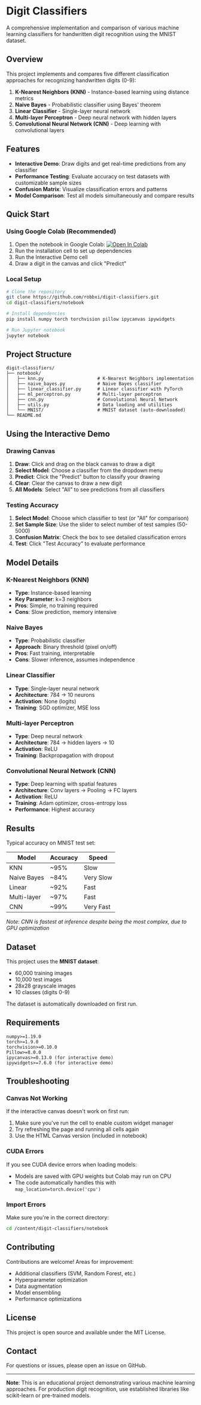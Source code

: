 # Digit Classifiers

A comprehensive implementation and comparison of various machine learning classifiers for handwritten digit recognition using the MNIST dataset.

## Overview

This project implements and compares five different classification approaches for recognizing handwritten digits (0-9):

1. **K-Nearest Neighbors (KNN)** - Instance-based learning using distance metrics
2. **Naive Bayes** - Probabilistic classifier using Bayes' theorem
3. **Linear Classifier** - Single-layer neural network
4. **Multi-layer Perceptron** - Deep neural network with hidden layers
5. **Convolutional Neural Network (CNN)** - Deep learning with convolutional layers

## Features

- **Interactive Demo**: Draw digits and get real-time predictions from any classifier
- **Performance Testing**: Evaluate accuracy on test datasets with customizable sample sizes
- **Confusion Matrix**: Visualize classification errors and patterns
- **Model Comparison**: Test all models simultaneously and compare results

## Quick Start

### Using Google Colab (Recommended)

1. Open the notebook in Google Colab: <a href="https://colab.research.google.com/github/robbxi/digit-classifiers/blob/main/notebook/Project_1.ipynb" target="_blank"><img src="https://colab.research.google.com/assets/colab-badge.svg" alt="Open In Colab"/></a>
2. Run the installation cell to set up dependencies
3. Run the Interactive Demo cell
4. Draw a digit in the canvas and click "Predict"

### Local Setup
```bash
# Clone the repository
git clone https://github.com/robbxi/digit-classifiers.git
cd digit-classifiers/notebook

# Install dependencies
pip install numpy torch torchvision pillow ipycanvas ipywidgets

# Run Jupyter notebook
jupyter notebook
```

## Project Structure
```
digit-classifiers/
├── notebook/
│   ├── knn.py                    # K-Nearest Neighbors implementation
│   ├── naive_bayes.py            # Naive Bayes classifier
│   ├── linear_classifier.py      # Linear classifier with PyTorch
│   ├── ml_perceptron.py          # Multi-layer perceptron
│   ├── cnn.py                    # Convolutional Neural Network
│   ├── utils.py                  # Data loading and utilities
│   └── MNIST/                    # MNIST dataset (auto-downloaded)
└── README.md
```

## Using the Interactive Demo

### Drawing Canvas

1. **Draw**: Click and drag on the black canvas to draw a digit
2. **Select Model**: Choose a classifier from the dropdown menu
3. **Predict**: Click the "Predict" button to classify your drawing
4. **Clear**: Clear the canvas to draw a new digit
5. **All Models**: Select "All" to see predictions from all classifiers

### Testing Accuracy

1. **Select Model**: Choose which classifier to test (or "All" for comparison)
2. **Set Sample Size**: Use the slider to select number of test samples (50-5000)
3. **Confusion Matrix**: Check the box to see detailed classification errors
4. **Test**: Click "Test Accuracy" to evaluate performance

## Model Details

### K-Nearest Neighbors (KNN)
- **Type**: Instance-based learning
- **Key Parameter**: k=3 neighbors
- **Pros**: Simple, no training required
- **Cons**: Slow prediction, memory intensive

### Naive Bayes
- **Type**: Probabilistic classifier
- **Approach**: Binary threshold (pixel on/off)
- **Pros**: Fast training, interpretable
- **Cons**: Slower inference, assumes independence

### Linear Classifier
- **Type**: Single-layer neural network
- **Architecture**: 784 → 10 neurons
- **Activation**: None (logits)
- **Training**: SGD optimizer, MSE loss

### Multi-layer Perceptron
- **Type**: Deep neural network
- **Architecture**: 784 → hidden layers → 10
- **Activation**: ReLU
- **Training**: Backpropagation with dropout

### Convolutional Neural Network (CNN)
- **Type**: Deep learning with spatial features
- **Architecture**: Conv layers → Pooling → FC layers
- **Activation**: ReLU
- **Training**: Adam optimizer, cross-entropy loss
- **Performance**: Highest accuracy

## Results

Typical accuracy on MNIST test set:

| Model | Accuracy | Speed |
|-------|----------|-------|
| KNN | ~95% | Slow |
| Naive Bayes | ~84% | Very Slow |
| Linear | ~92% | Fast |
| Multi-layer | ~97% | Fast |
| CNN | ~99% | Very Fast |

*Note: CNN is fastest at inference despite being the most complex, due to GPU optimization*

## Dataset

This project uses the **MNIST dataset**:
- 60,000 training images
- 10,000 test images
- 28x28 grayscale images
- 10 classes (digits 0-9)

The dataset is automatically downloaded on first run.

## Requirements
```
numpy>=1.19.0
torch>=1.9.0
torchvision>=0.10.0
Pillow>=8.0.0
ipycanvas>=0.13.0 (for interactive demo)
ipywidgets>=7.6.0 (for interactive demo)
```

## Troubleshooting

### Canvas Not Working
If the interactive canvas doesn't work on first run:
1. Make sure you've run the cell to enable custom widget manager
2. Try refreshing the page and running all cells again
3. Use the HTML Canvas version (included in notebook)

### CUDA Errors
If you see CUDA device errors when loading models:
- Models are saved with GPU weights but Colab may run on CPU
- The code automatically handles this with `map_location=torch.device('cpu')`

### Import Errors
Make sure you're in the correct directory:
```bash
cd /content/digit-classifiers/notebook
```

## Contributing

Contributions are welcome! Areas for improvement:
- Additional classifiers (SVM, Random Forest, etc.)
- Hyperparameter optimization
- Data augmentation
- Model ensembling
- Performance optimizations

## License

This project is open source and available under the MIT License.


## Contact

For questions or issues, please open an issue on GitHub.

---

**Note**: This is an educational project demonstrating various machine learning approaches. For production digit recognition, use established libraries like scikit-learn or pre-trained models.
